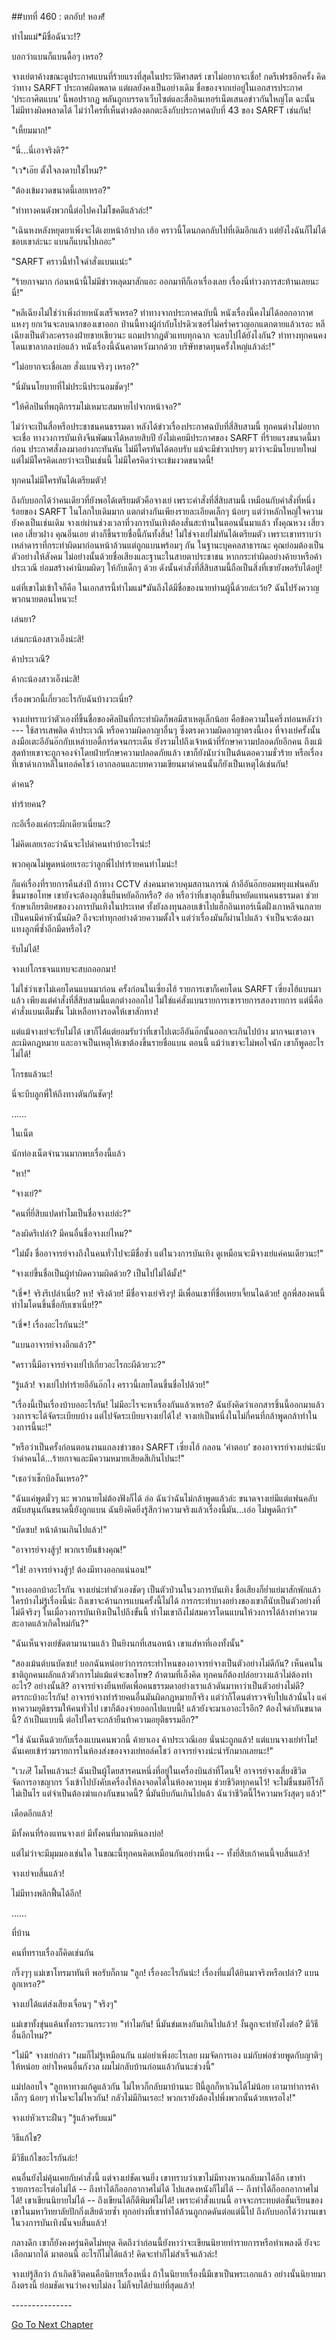 ##บทที่ 460 : ตกอับ!
หอ*หั*!

ทำไมแม่*มีชื่อฉันวะ!?

บอกว่าแบนก็แบนดื้อๆ เหรอ?

จางเย่ตาค้างขณะดูประกาศแบนที่ร้ายแรงที่สุดในประวัติศาสตร์ เขาไม่อยากจะเชื่อ! กดรีเฟรชอีกครั้ง คิดว่าทาง SARFT ประกาศผิดพลาด แต่ผลยังคงเป็นอย่างเดิม ชื่อของจากเย่อยู่ในเอกสารประกาศ ‘ประกาศิตแบน’ นี้พอปรากฏ พลันถูกบรรดาเว็บไซต์และสื่ออินเทอร์เน็ตเสนอข่าวกันใหญ่โต ฉะนั้นไม่มีทางผิดพลาดได้ ไม่ว่าใครที่เห็นต่างต้องตกตะลึงกับประกาศฉบับที่ 43 ของ SARFT เช่นกัน!

"เหี้ยมมาก!"

"นี่...นี่เอาจริงดิ?"

"เว*เอ๊ย ตั้งใจลงดาบใช่ไหม?"

"ต้องเข้มงวดขนาดนี้เลยเหรอ?"

"ท่าทางคนดังพวกนี้ต่อไปคงไม่โชคดีแล้วล่ะ!"

"เฉินหงหลังหยุดยาเพิ่งจะได้เงยหน้าอ้าปาก เฮ้อ คราวนี้โดนกดกลับไปที่เดิมอีกแล้ว แต่ยังไงฉันก็ไม่ได้ชอบเขาล่ะนะ แบนก็แบนไปเถอะ"

"SARFT คราวนี้ทำใจดำสั่งแบนแน่ะ"

"ร้ายกาจมาก ก่อนหน้านี้ไม่มีข่าวหลุดมาสักแอะ ออกมาทีก็เอาเรื่องเลย เรื่องนี่ทำวงการสะท้านเลยนะนี่!"

"หลีเฉียงไม่ใช่ว่าเพิ่งถ่ายหนังเสร็จเหรอ? ท่าทางจากประกาศฉบับนี้ หนังเรื่องนี้คงไม่ได้ออกอากาศแหงๆ ยกเว้นจะลบฉากของเขาออก ป่านนี้ทางผู้กำกับโปรดิวเซอร์ไม่คร่ำครวญอกแตกตายแล้วเรอะ หลีเฉียงเป็นตัวละครรองฝ่ายชายเชียวนะ แถมปรากฏตัวแทบทุกฉาก จะลบไปได้ยังไงกัน? ท่าทางทุกคนคงโดนเขาลากลงบ่อแล้ว หนังเรื่องนี้ฉันคาดหวังมากด้วย บริษัทขาดทุนครั้งใหญ่แล้วล่ะ!"

"ไม่อยากจะเชื่อเลย สั่งแบนจริงๆ เหรอ?"

"นี่มันนโยบายที่ไม่ประนีประนอมชัดๆ!"

"ให้ศิลปินที่พฤติกรรมไม่เหมาะสมหายไปจากหน้าจอ?"

ไม่ว่าจะเป็นสื่อหรือประชาชนคนธรรมดา หลังได้ข่าวเรื่องประกาศฉบับที่สี่สิบสามนี้ ทุกคนต่างไม่อยากจะเชื่อ ทางวงการบันเทิงจีนพัฒนาได้หลายสิบปี ยังไม่เคยมีประกาศของ SARFT ที่ร้ายแรงขนาดนี้มาก่อน ประกาศสั่งลงมาอย่างกะทันหัน ไม่มีใครทันได้ตอบรับ แม้จะมีข่าวเปรยๆ มาว่าจะมีนโยบายใหม่ แต่ไม่มีใครคิดเลยว่าจะเป็นเช่นนี้ ไม่มีใครคิดว่าจะเข้มงวดขนาดนี้!

ทุกคนไม่มีใครทันได้เตรียมตัว!

ถึงกับบอกได้ว่าคนเดียวที่ยังพอได้เตรียมตัวคือจางเย่ เพราะคำสั่งที่สี่สิบสามนี้ เหมือนกับคำสั่งที่หนึ่งร้อยของ SARFT ในโลกใบเดิมมาก แตกต่างกันเพียงรายละเอียดเล็กๆ น้อยๆ แต่ว่าหลักใหญ่ใจความยังคงเป็นเช่นเดิม จางเย่ผ่านช่วงเวลาที่วงการบันเทิงต้องสั่นสะท้านในตอนนั้นมาแล้ว ทั้งคุณหวง เสี่ยวเคอ เสี่ยวฝาง คุณอิ่นเอย ต่างก็ขึ้นรายชื่อนี้กันทั้งสิ้น! ไม่ใช่จางเย่ไม่ทันได้เตรียมตัว เพราะเขาทราบว่าเหล่าดาราที่กระทำผิดมาก่อนหน้าล้วนแต่ถูกแบนพร้อมๆ กัน ในฐานะบุคคลสาธารณะ คุณย่อมต้องเป็นตัวอย่างให้สังคม ไม่อย่างนั้นด้วยชื่อเสียงและฐานะในสายตาประชาชน หากกระทำผิดอย่างค้ายาหรือค้าประเวณี ย่อมสร้างค่านิยมผิดๆ ให้กับเด็กๆ ด้วย ดังนั้นคำสั่งที่สี่สิบสามนี้ถือเป็นสิ่งที่เขายังพอรับได้อยู่!

แต่ที่เขาไม่เข้าใจก็คือ ในเอกสารนี้ทำไมแม่*มันถึงได้มีชื่อของนายท่านผู้นี้ด้วยล่ะเว้ย? ฉันไปรังควาญพวกนายตอนไหนวะ!

เล่นยา?

เล่นกะน้องสาวเอ็งน่ะสิ!

ค้าประเวณี?

ค้ากะน้องสาวเอ็งน่ะสิ!

เรื่องพวกนี้เกี่ยวอะไรกับฉันบ้างวะเนี่ย?

จางเย่ทราบว่าตัวเองที่ขึ้นชื่อของศิลปินที่กระทำผิดก็พอมีสาเหตุเล็กน้อย คือข้อความในครึ่งท่อนหลังว่า --- ใช้สารเสพติด ค้าประเวณี หรือความผิดอาญาอื่นๆ ซึ่งตรงความผิดอาญาตรงนี้เอง ที่จางเย่ครั้งนั้นลงมือเตะอีอันอ๊กกับเหล่าบอดี้การ์ดจนกระเด็น ยังรวมไปถึงเจ้าหน้าที่รักษาความปลอดภัยอีกคน ถึงแม้สุดท้ายเขาจะถูกจองจำโดยฝ่ายรักษาความปลอดภัยแล้ว เขาก็ยังนับว่าเป็นต้นตอความชั่วร้าย หรือเรื่องที่เขาด่าเกาหลีในทอล์คโชว์ เอากลอนและบทความเขียนมาด่าคนนั้นก็ยังเป็นเหตุได้เช่นกัน!

ด่าคน?

ทำร้ายคน?

กะอีเรื่องแค่กระผีกเดียวเนี่ยนะ?

ไม่คิดเลยเรอะว่าฉันจะไปด่าคนทำบ้าอะไรน่ะ!

พวกคุณไม่พูดหน่อยเรอะว่าลูกพี่ไปทำร้ายคนทำไมน่ะ!

ก็แค่เรื่องที่รายการคืนส่งปี ถ้าทาง CCTV ส่งคนมาควบคุมสถานการณ์ ถ้าอีอันอ๊กยอมพยุงแฟนคลับขึ้นมาขอโทษ เขายังจะต้องลุกขึ้นยืนหยัดอีกหรือ? อ๋อ หรือว่าที่เขาลุกขึ้นยืนหยัดแทนคนธรรมดา ช่วยรักษาเกียรติยศของวงการบันเทิงในประเทศ ทั้งยังลงทุนลอบเข้าไปแฮ็กอินเทอร์เน็ตฝั่งเกาหลีจนกลายเป็นคนมีค่าหัวนั้นผิด? ถึงจะทำทุกอย่างด้วยความตั้งใจ แต่ว่าเรื่องมันก็ผ่านไปแล้ว จำเป็นจะต้องมาแทงลูกพี่ซ้ำอีกมีดหรือไง?

รับไม่ได้!

จางเย่โกรธจนแทบจะสบถออกมา!

ไม่ใช่ว่าเขาไม่เคยโดนแบนมาก่อน ครั้งก่อนในเซี่ยงไฮ้ รายการเขาก็เคยโดน SARFT เซี่ยงไฮ้แบนมาแล้ว เพียงแต่คำสั่งที่สี่สิบสามนี้แตกต่างออกไป ไม่ใช่แค่สั่งแบนรายการเขารายการสองรายการ แต่นี่คือคำสั่งแบนเต็มขั้น ไม่เหลือทางรอดให้เขาสักทาง!

แต่แม้จางเย่จะรับไม่ได้ เขาก็ได้แต่ยอมรับว่าที่เขาไปเตะอีอันอ๊กนั้นออกจะเกินไปบ้าง มากจนเขาอาจละเมิดกฎหมาย และอาจเป็นเหตุให้เขาต้องขึ้นรายชื่อแบน ตอนนี้ แม้ว่าเขาจะไม่พอใจนัก เขาก็พูดอะไรไม่ได้!

โกรธแล้วนะ!

นี่จะบีบลูกพี่ให้ถึงทางตันกันชัดๆ!


……


ในเน็ต

นักท่องเน็ตจำนวนมากพบเรื่องนี้แล้ว

"หา!"

"จางเย่?"

"คนที่ยี่สิบแปดทำไมเป็นชื่อจางเย่ล่ะ?"

"ลงผิดรึเปล่า? มีคนอื่นชื่อจางเย่ไหม?"

"ไม่มั้ง ชื่ออาจารย์จางถึงในคนทั่วไปจะมีชื่อซ้ำ แต่ในวงการบันเทิง ดูเหมือนจะมีจางเย่แค่คนเดียวนะ!"

"จางเย่ขึ้นชื่อเป็นผู้ทำผิดความผิดด้วย? เป็นไปไม่ได้มั้ง!"

"เชี่*! จริงรึเปล่าเนี่ย? หา! จริงด้วย! มีชื่อจางเย่จริงๆ! มีเพื่อนเขาที่ชื่อเหยาเจี้ยนไฉด้วย! ลูกพี่สองคนนี้ทำไมโดนขึ้นชื่อกับเขาเนี่ย!?"

"เชี่*! เรื่องอะไรกันนะ่!"

"แบนอาจารย์จางอีกแล้ว?"

"คราวนี้มีอาจารย์จางเย่ไปเกี่ยวอะไรกะผีด้วยวะ?"

"รู้แล้ว! จางเย่ไปทำร้ายอีอันอ๊กไง คราวนี้เลยโดนขึ้นชื่อไปด้วย!"

"เรื่องนี้เป็นเรื่องบ้าบออะไรกัน! ไม่มีอะไรจะหาเรื่องกันแล้วเหรอ? ฉันยังคิดว่าเอกสารชิ้นนี้ออกมาแล้ววงการจะได้จัดระเบียบบ้าง แต่ไปจัดระเบียบจางเย่ได้ไง! จางเย่เป็นหนึ่งในไม่กี่คนที่กล้าพูดกล้าทำในวงการนี้นะ!"

"หรือว่าเป็นครั้งก่อนตอนงานแถลงข่าวของ SARFT เซี่ยงไฮ้ กลอน ‘คำตอบ’ ของอาจารย์จางเย่น่ะนับว่าด่าคนได้...ร้ายกาจและมีความหมายเสียดสีเกินไปนะ!"

"เธอว่าเช็กบิลงั้นเหรอ?"

"ฉันแค่พูดมั่วๆ นะ พวกนายไม่ต้องฟังก็ได้ อ่อ ฉันว่าฉันไม่กล้าพูดแล้วล่ะ ขนาดจางเย่มีแต่แฟนคลับสนับสนุนกันขนาดนี้ยังถูกแบน ฉันยิงคิดยิ่งรู้สึกว่าความจริงแล้วเรื่องนี้มัน...เอ่อ ไม่พูดดีกว่า"

"บัดซบ! หน้าด้านเกินไปแล้ว!"

"อาจารย์จางสู้ๆ! พวกเรายืนข้างคุณ!"

"ใช่! อาจารย์จางสู้ๆ! ต้องมีทางออกแน่นอน!"

"ทางออกบ้าอะไรกัน จางเย่น่ะทำตัวเองชัดๆ เป็นตัวป่วนในวงการบันเทิง ชื่อเสียงก็ย่ำแย่มาสักพักแล้ว ใครบ้างไม่รู้เรื่องนี้น่ะ ถึงเขาจะค้านการแบนครั้งนี้ไม่ได้ การกระทำบางอย่างของเขาก็นับเป็นตัวอย่างที่ไม่ดีจริงๆ ในเมื่อวงการบันเทิงเป็นไปถึงขั้นนี้ ทำไมเขาถึงไม่สมควรโดนแบนให้วงการได้ล้างทำความสะอาดแล้วเกิดใหม่กัน?"

"ฉันเห็นจางเย่ขัดตามานานแล้ว ปืนยิงนกที่เสนอหน้า เขาแส่หาที่เองทั้งนั้น"

"สองเม้นต์บนบัดซบ! บอกฉันหน่อยว่าการกระทำไหนของอาจารย์จางเป็นตัวอย่างไม่ดีกัน? เห็นคนในชาติถูกคนผลักแล้วตัวการไม่แม้แต่จะขอโทษ? ถ้าตามที่เอ็งคิด ทุกคนก็ต้องปล่อยวางแล้วไม่ต้องทำอะไร? อย่างนั้นสิ? อาจารย์จางยืนหยัดเพื่อคนธรรมดาอย่างเราแล้วดันมาหาว่าเป็นตัวอย่างไม่ดี? ตรรกะบ้าอะไรกัน! อาจารย์จางทำร้ายคนอื่นมันผิดกฎหมายก็จริง แต่ว่าก็โดนตำรวจจับไปแล้วนั่นไง แค่หาความยุติธรรมให้คนทั่วไป เขาก็ต้องจ่ายออกไปแบบนี้! แล้วยังจะมาเอาอะไรอีก? ต้องใจดำกันขนาดนี้? ถ้าเป็นแบบนี้ ต่อไปใครจะกล้ายืนท้าความอยุติธรรมอีก?"

"ใช่ ฉันเห็นด้วยกับเรื่องแบนคนพวกนี้ ค้ายาเอง ค้าประเวณีเอย นั่นน่ะถูกแล้ว! แต่แบนจางเย่ทำไม! ฉันเคยเข้าร่วมรายการในห้องส่งของจางเย่ทอล์คโชว์ อาจารย์จางน่ะน่ารักมากเลยนะ!"

"เว*เอ๊*! โมโหแล้วนะ! ฉันเป็นผู้โดยสารคนหนึ่งที่อยู่ในเครื่องบินลำที่โดนจี้! อาจารย์จางเสี่ยงชีวิตจัดการอาชญากร วิ่งเข้าไปบังคับเครื่องให้ลงจอดได้ในห้องควบคุม ช่วยชีวิตทุกคนไว้! จะไม่ชื่นชมฮีโร่ก็ไม่เป็นไร แต่จำเป็นต้องฆ่าแกงกันขนาดนี้? นี่มันบีบกันเกินไปแล้ว ฉันว่าชีวิตนี้ไร้ความหวังสุดๆ แล้ว!"

เดือดอีกแล้ว!

มีทั้งคนที่ร้องแทนจางเย่ มีทั้งคนที่มาถมหินลงบ่อ!

แต่ไม่ว่าจะมีมุมมองเช่นใด ในขณะนี้ทุกคนคิดเหมือนกันอย่างหนึ่ง -- ทั้งยี่สิบเก้าคนนี้จบสิ้นแล้ว!

จางเย่จบสิ้นแล้ว!

ไม่มีทางพลิกฟื้นได้อีก!


……


ที่บ้าน

คนที่ทราบเรื่องก็คิดเช่นกัน

กริ๊งๆๆ แม่เขาโทรมาทันที พอรับก็ถาม "ลูก! เรื่องอะไรกันน่ะ! เรื่องที่แม่ได้ยินมาจริงหรือเปล่า? แบนลูกเหรอ?"

จางเย่ได้แต่ส่งเสียงเจื่อนๆ "จริงๆ"

แม่เขาทั้งขุ่นแค้นทั้งกระวนกระวาย "ทำไมกัน! นี่มันข่มเหงกันเกินไปแล้ว! งั้นลูกจะทำยังไงต่อ? มีวิธีอื่นอีกไหม?"

"ไม่มี" จางเย่กล่าว "ผมก็ไม่รู้เหมือนกัน แม่อย่าเพิ่งอะไรเลย ผมจัดการเอง แม่กับพ่อช่วยพูดกับญาติๆ ให้หน่อย อย่าใหคนอื่นกังวล ผมไม่กลับบ้านก่อนแล้วกันนะช่วงนี้"

แม่ปลอบใจ "ลูกหาทางแก้ดูแล้วกัน ไม่ไหวก็กลับมาบ้านนะ ปีนี้ลูกก็หาเงินได้ไม่น้อย เอามาทำการค้าเล็กๆ น้อยๆ ทำไมจะไม่ไหวกัน! กลัวไม่มีกินเรอะ! พวกเรายังต้องไปพึ่งพวกนั้นด้วยเหรอไง!"

จางเย่หัวเราะฝืนๆ "รู้แล้วครับแม่"

วิธีแก้ไข?

มีวิธีแก้ไขอะไรกันล่ะ!

คนอื่นยังไม่คุ้นเคยกับคำสั่งนี้ แต่จางเย่ชัดเจนยิ่ง เขาทราบว่าเขาไม่มีทางหวนกลับมาได้อีก เขาทำรายการอะไรต่อไม่ได้ -- ถึงทำได้ก็ออกอากาศไม่ได้ ไปแสดงหนังก็ไม่ได้ -- ถึงทำได้ก็ออกอากาศไม่ได้! เขาเขียนนิยายไม่ได้ -- ถึงเขียนได้ก็ตีพิมพ์ไม่ได้! เพราะคำสั่งแบนนี้ อาจจะกระทบต่อชั้นเรียนของเขาในมหาวิทยาลัยปักกิ่งเสียด้วยซ้ำ ทุกอย่างที่เขาทำได้ล้วนถูกกดดันต่อแต่นี้ไป ถึงกับบอกได้ว่างานเขาในวงการบันเทิงนั้นจบสิ้นแล้ว!

กลางดึก เขาก็ยังคงครุ่นคิดไม่หยุด คิดถึงว่าก่อนนี้ยังหาว่าจะเขียนนิยายทำรายการหรือทำเพลงดี ยังจะเลือกมากได้ มาตอนนี้ อะไรก็ไม่ได้แล้ว! คิดจะทำก็ไม่สำเร็จแล้วล่ะ!

จางเย่รู้สึกว่า ถ้าเกิดชีวิตคนคือนิยายเรื่องหนึ่ง ถ้าในนิยายเรื่องนี้มีเขาเป็นพระเอกแล้ว อย่างนั้นนิยายมาถึงตรงนี้ ย่อมชัดเจนว่าคงจบไม่ลง ไม่ก็จบได้ย่ำแย่ที่สุดแล้ว!





*-*-*-*-*-*-*-*-*-*-*-*-*-*-*-*




[Go To Next Chapter]( ./61.md)